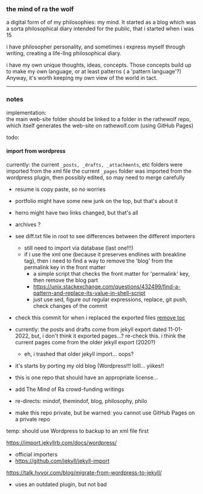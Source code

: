 ### the mind of ra the wolf
a digital form of of my philosophies: my mind. It started as a blog which was a sorta philosophical diary intended for the public, that i started when i was 15

i have philosopher personality, and sometimes i express myself through writing, creating a life-llng philosophical diary.

i have my own unique thoughts, ideas, concepts. Those concepts build up to make my own language, or at least patterns ( a 'pattern language'?) Anyway, it's worth keeping my own view of the world in tact.
- - -

### notes
implementation:  
the main web-site folder should be linked to a folder in the rathewolf repo, which itself generates the web-site on rathewolf.com (using GitHub Pages)

todo:

#### import from wordpress
currently:
the current `_posts, _drafts, _attachments`, etc folders were imported from the xml file
the current `_pages` folder was imported from the wordpress plugin, then possibly edited, so may need to merge carefully
  - resume is copy paste, so no worries
  - portfolio might have some new junk on the top, but that's about it
  - herro might have two links changed, but that's all
  - archives ?


- see diff.txt file in root to see differences between the different importers
  - still need to import via database (last one!!!)
  - if i use the xml one (because it preserves endlines with breakline tag), then i need to find a way to remove the 'blog' from the permalink key in the front matter
    - a simple script that checks the front matter for 'permalink' key, then remove the blog part
    - https://unix.stackexchange.com/questions/432499/find-a-pattern-and-replace-its-value-in-shell-script
    - just use sed, figure out regular expressions, replace, git push, check changes of the commit
- check this commit for when i replaced the exported files [remove toc](https://github.com/rahil627/mind-of-rathewolf/commit/dd4f9e13cba174a94e385ee18b71bb5bb83cf886)
- currently: the posts and drafts come from jekyll export dated 11-01-2022, but, i don't think it exported pages...? re-check this. i think the current pages come from the older jekyll export (2020?)
  - eh, i trashed that older jekyll import... oops?
- it's starts by porting my old blog (Wordpress!!! lolll... yiikes!!




- this is one repo that should have an appropriate license...
- add The Mind of Ra crowd-funding writings
- re-directs: mindof, themindof, blog, philosophy, philo
- make this repo private, but be warned: you cannot use GitHub Pages on a private repo

temp:
should use Wordpress to backup to an xml file first

https://import.jekyllrb.com/docs/wordpress/
  - official importers
  - https://github.com/jekyll/jekyll-import

https://talk.hyvor.com/blog/migrate-from-wordpress-to-jekyll/
  - uses an outdated plugin, but not bad
